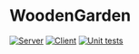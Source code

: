 # WoodenGarden

[![Server](https://github.com/Noweli/WoodenGarden/actions/workflows/dotnet.yml/badge.svg)](https://github.com/Noweli/WoodenGarden/actions/workflows/dotnet.yml) [![Client](https://github.com/Noweli/WoodenGarden/actions/workflows/dotnet_client.yml/badge.svg)](https://github.com/Noweli/WoodenGarden/actions/workflows/dotnet_client.yml) [![Unit tests](https://github.com/Noweli/WoodenGarden/actions/workflows/unit-tests.yml/badge.svg)](https://github.com/Noweli/WoodenGarden/actions/workflows/unit-tests.yml)
